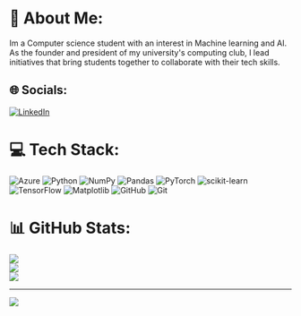 # 💫 About Me:
Im a Computer science student with an interest in Machine learning and AI. As the founder and president of my university's computing club, I lead initiatives that bring students together to collaborate with their tech skills.


## 🌐 Socials:
[![LinkedIn](https://img.shields.io/badge/LinkedIn-%230077B5.svg?logo=linkedin&logoColor=white)](https://linkedin.com/in/faisal-al-mallah) 

# 💻 Tech Stack:
![Azure](https://img.shields.io/badge/azure-%230072C6.svg?style=for-the-badge&logo=microsoftazure&logoColor=white) ![Python](https://img.shields.io/badge/python-3670A0?style=for-the-badge&logo=python&logoColor=ffdd54) ![NumPy](https://img.shields.io/badge/numpy-%23013243.svg?style=for-the-badge&logo=numpy&logoColor=white) ![Pandas](https://img.shields.io/badge/pandas-%23150458.svg?style=for-the-badge&logo=pandas&logoColor=white) ![PyTorch](https://img.shields.io/badge/PyTorch-%23EE4C2C.svg?style=for-the-badge&logo=PyTorch&logoColor=white) ![scikit-learn](https://img.shields.io/badge/scikit--learn-%23F7931E.svg?style=for-the-badge&logo=scikit-learn&logoColor=white) ![TensorFlow](https://img.shields.io/badge/TensorFlow-%23FF6F00.svg?style=for-the-badge&logo=TensorFlow&logoColor=white) ![Matplotlib](https://img.shields.io/badge/Matplotlib-%23ffffff.svg?style=for-the-badge&logo=Matplotlib&logoColor=black) ![GitHub](https://img.shields.io/badge/github-%23121011.svg?style=for-the-badge&logo=github&logoColor=white) ![Git](https://img.shields.io/badge/git-%23F05033.svg?style=for-the-badge&logo=git&logoColor=white)
# 📊 GitHub Stats:
![](https://github-readme-stats.vercel.app/api?username=FaisalAlmallah&theme=dark&hide_border=true&include_all_commits=false&count_private=false)<br/>
![](https://github-readme-streak-stats.herokuapp.com/?user=FaisalAlmallah&theme=dark&hide_border=true)<br/>
![](https://github-readme-stats.vercel.app/api/top-langs/?username=FaisalAlmallah&theme=dark&hide_border=true&include_all_commits=false&count_private=false&layout=compact)

---
[![](https://visitcount.itsvg.in/api?id=FaisalAlmallah&icon=0&color=0)](https://visitcount.itsvg.in)
